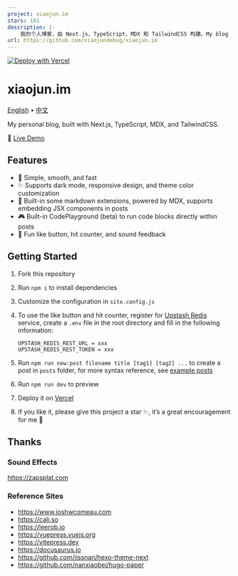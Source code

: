 ```yaml
---
project: xiaojun.im
stars: 101
description: |-
    我的个人博客，由 Next.js、TypeScript、MDX 和 TailwindCSS 构建。My blog built with Next.js, TypeScript, MDX, and TailwindCSS.
url: https://github.com/xiaojundebug/xiaojun.im
---
```


[![Deploy with Vercel](https://vercel.com/button)](https://vercel.com/new/clone?repository-url=https%3A%2F%2Fgithub.com%2Fxiaojundebug%2Fxiaojun.im)

# xiaojun.im

[English](./README.md) • [中文](./README.zh-CN.md)

My personal blog, built with Next.js, TypeScript, MDX, and TailwindCSS.

👀 [Live Demo](https://xiaojun.im/)

## Features

- 🎨 Simple, smooth, and fast
- ✨ Supports dark mode, responsive design, and theme color customization
- 🧩 Built-in some markdown extensions, powered by MDX, supports embedding JSX components in posts
- 🎮 Built-in CodePlayground (beta) to run code blocks directly within posts
- 🔫 Fun like button, hit counter, and sound feedback

## Getting Started

1. Fork this repository
2. Run `npm i` to install dependencies
3. Customize the configuration in `site.config.js`
4. To use the like button and hit counter, register for [Upstash Redis](https://console.upstash.com/redis) service, create a `.env` file in the root directory and fill in the following information:

   ```env
   UPSTASH_REDIS_REST_URL = xxx
   UPSTASH_REDIS_REST_TOKEN = xxx
   ```

5. Run `npm run new:post filename title [tag1] [tag2] ...` to create a post in `posts` folder, for more syntax reference, see [example posts](https://www.xiaojun.im/posts/2023-04-27-mdx-syntax-guide)
6. Run `npm run dev` to preview
7. Deploy it on [Vercel](https://vercel.com)
8. If you like it, please give this project a star ✨, it’s a great encouragement for me 🙏

## Thanks

### Sound Effects

https://zapsplat.com

### Reference Sites

- https://www.joshwcomeau.com
- https://cali.so
- https://leerob.io
- https://vuepress.vuejs.org
- https://vitepress.dev
- https://docusaurus.io
- https://github.com/iissnan/hexo-theme-next
- https://github.com/nanxiaobei/hugo-paper

